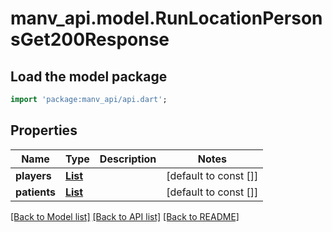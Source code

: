 # manv_api.model.RunLocationPersonsGet200Response

## Load the model package
```dart
import 'package:manv_api/api.dart';
```

## Properties
Name | Type | Description | Notes
------------ | ------------- | ------------- | -------------
**players** | [**List<RunLocationPersonsGet200ResponsePlayersInner>**](RunLocationPersonsGet200ResponsePlayersInner.md) |  | [default to const []]
**patients** | [**List<RunLocationPersonsGet200ResponsePatientsInner>**](RunLocationPersonsGet200ResponsePatientsInner.md) |  | [default to const []]

[[Back to Model list]](../README.md#documentation-for-models) [[Back to API list]](../README.md#documentation-for-api-endpoints) [[Back to README]](../README.md)


